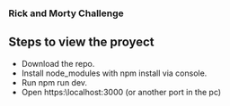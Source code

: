 ### Rick and Morty Challenge

## Steps to view the proyect

- Download the repo.
- Install node_modules with npm install via console.
- Run npm run dev.
- Open https:\\localhost:3000 (or another port in the pc)

